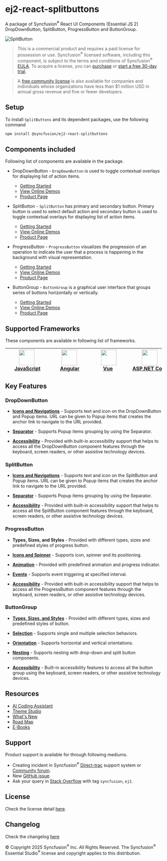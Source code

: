 # ej2-react-splitbuttons

A package of Syncfusion<sup>®</sup> React UI Components (Essential JS 2) DropDownButton, SplitButton, ProgressButton and ButtonGroup.

![SplitButton](https://ej2.syncfusion.com/products/images/splitbutton/readme.gif)

> This is a commercial product and requires a paid license for possession or use. Syncfusion<sup>®</sup> licensed software, including this component, is subject to the terms and conditions of Syncfusion<sup>®</sup> [EULA](https://www.syncfusion.com/eula/es/). To acquire a license, you can [purchase](https://www.syncfusion.com/sales/products) or [start a free 30-day trial](https://www.syncfusion.com/account/manage-trials/start-trials).

> A [free community license](https://www.syncfusion.com/products/communitylicense) is also available for companies and individuals whose organizations have less than $1 million USD in annual gross revenue and five or fewer developers.

## Setup

To install `SplitButtons` and its dependent packages, use the following command

```sh
npm install @syncfusion/ej2-react-splitbuttons
```

## Components included

Following list of components are available in the package.

* DropDownButton - `DropDownButton` is used to toggle contextual overlays for displaying list of action items.
    * [Getting Started](https://ej2.syncfusion.com/react/documentation/drop-down-button/getting-started?utm_source=npm&utm_campaign=drop-down-button)
    * [View Online Demos](https://ej2.syncfusion.com/react/demos/?utm_source=npm&utm_campaign=drop-down-button#/fluent2/button/dropdown-button)
    * [Product Page](https://www.syncfusion.com/react-ui-components/dropdown-menu)

* SplitButton - `SplitButton` has primary and secondary button. Primary button is used to select default action and secondary button is used to toggle contextual overlays for displaying list of action items.
    * [Getting Started](https://ej2.syncfusion.com/react/documentation/split-button/getting-started?utm_source=npm&utm_campaign=split-button)
    * [View Online Demos](https://ej2.syncfusion.com/react/demos/?utm_source=npm&utm_campaign=split-button#/fluent2/button/split-button)
    * [Product Page](https://www.syncfusion.com/react-ui-components/split-button)

* ProgressButton - `ProgressButton` visualizes the progression of an operation to indicate the user that a process is happening in the background with visual representation.
    * [Getting Started](https://ej2.syncfusion.com/react/documentation/progress-button/getting-started?utm_source=npm&utm_campaign=progress-button)
    * [View Online Demos](https://ej2.syncfusion.com/react/demos/?utm_source=npm&utm_campaign=progress-button#/fluent2/button/progress-button)
    * [Product Page](https://www.syncfusion.com/react-ui-components/progress-button)

* ButtonGroup - `ButtonGroup` is a graphical user interface that groups series of buttons horizontally or vertically.
    * [Getting Started](https://ej2.syncfusion.com/react/documentation/button-group/getting-started?utm_source=npm&utm_campaign=button-group)
    * [View Online Demos](https://ej2.syncfusion.com/react/demos/?utm_source=npm&utm_campaign=button-group#/fluent2/button/button-group)
    * [Product Page](https://www.syncfusion.com/react-ui-components/button-group)

## Supported Frameworks

These components are available in following list of frameworks.

| [<img src="https://ej2.syncfusion.com/github/images/js.svg" height="50" />](https://www.syncfusion.com/javascript-ui-controls?utm_medium=listing&utm_source=github)<br/>&nbsp;&nbsp;&nbsp;&nbsp;&nbsp;[JavaScript](https://www.syncfusion.com/javascript-ui-controls?utm_medium=listing&utm_source=github)&nbsp;&nbsp;&nbsp;&nbsp; | [<img src="https://ej2.syncfusion.com/github/images/angular-new.svg"  height="50" />](https://www.syncfusion.com/angular-components/?utm_medium=listing&utm_source=github)<br/>&nbsp;&nbsp;&nbsp;&nbsp;&nbsp;&nbsp;&nbsp;[Angular](https://www.syncfusion.com/angular-components/?utm_medium=listing&utm_source=github)&nbsp;&nbsp;&nbsp;&nbsp;&nbsp;&nbsp; | [<img src="https://ej2.syncfusion.com/github/images/vue.svg" height="50" />](https://www.syncfusion.com/vue-components?utm_medium=listing&utm_source=github)<br/>&nbsp;&nbsp;&nbsp;&nbsp;&nbsp;&nbsp;&nbsp;&nbsp;[Vue](https://www.syncfusion.com/vue-components?utm_medium=listing&utm_source=github)&nbsp;&nbsp;&nbsp;&nbsp;&nbsp;&nbsp;&nbsp;&nbsp;&nbsp; | [<img src="https://ej2.syncfusion.com/github/images/netcore.svg" height="50" />](https://www.syncfusion.com/aspnet-core-ui-controls?utm_medium=listing&utm_source=github)<br/>&nbsp;&nbsp;[ASP.NET&nbsp;Core](https://www.syncfusion.com/aspnet-core-ui-controls?utm_medium=listing&utm_source=github)&nbsp;&nbsp; | [<img src="https://ej2.syncfusion.com/github/images/netmvc.svg" height="50" />](https://www.syncfusion.com/aspnet-mvc-ui-controls?utm_medium=listing&utm_source=github)<br/>&nbsp;&nbsp;[ASP.NET&nbsp;MVC](https://www.syncfusion.com/aspnet-mvc-ui-controls?utm_medium=listing&utm_source=github)&nbsp;&nbsp; | 
| :-----: | :-----: | :-----: | :-----: | :-----: |

## Key Features

### DropDownButton

* [**Icons and Navigations**](https://ej2.syncfusion.com/react/documentation/drop-down-button/popup-items#icons) - Supports text and icon on the DropDownButton and Popup items. URL can be given to Popup items  that creates the anchor link to navigate to the URL provided.

* [**Separator**](https://ej2.syncfusion.com/react/documentation/drop-down-button/popup-items#separator) - Supports Popup items grouping by using the Separator.

* [**Accessibility**](https://ej2.syncfusion.com/react/documentation/drop-down-button/accessibility#accessibility) - Provided with built-in accessibility support that helps to access all the DropDownButton component features through the keyboard, screen readers, or other assistive technology devices.

### SplitButton

* [**Icons and Navigations**](https://ej2.syncfusion.com/react/documentation/split-button/icons-and-separator#splitbutton-icons) - Supports text and icon on the SplitButton and Popup items. URL can be given to Popup items  that creates the anchor link to navigate to the URL provided.

* [**Separator**](https://ej2.syncfusion.com/react/documentation/split-button/icons-and-separator#separator) - Supports Popup items grouping by using the Separator.

* [**Accessibility**](https://ej2.syncfusion.com/react/documentation/split-button/accessibility#accessibility) - Provided with built-in accessibility support that helps to access all the SplitButton component features through the keyboard, screen readers, or other assistive technology devices.

### ProgressButton

* **Types, Sizes, and Styles** - Provided with different types, sizes and predefined styles of progress button.

* [**Icons and Spinner**](https://ej2.syncfusion.com/react/documentation/progress-button/spinner-and-progress#spinner) - Supports icon, spinner and its positioning.

* [**Animation**](https://ej2.syncfusion.com/react/documentation/progress-button/spinner-and-progress#content-animation) - Provided with predefined animation and progress indicator.

* [**Events**](https://ej2.syncfusion.com/react/documentation/progress-button/spinner-and-progress#change-step-of-the-progressbutton) - Supports event triggering at specified interval.

* [**Accessibility**](https://ej2.syncfusion.com/react/documentation/progress-button/accessibility#accessibility) - Provided with built-in accessibility support that helps to access all the ProgressButton component features through the keyboard, screen readers, or other assistive technology devices.

### ButtonGroup

* [**Types, Sizes, and Styles**](https://ej2.syncfusion.com/react/documentation/button-group/types-and-styles#buttongroup-types) - Provided with different types, sizes and predefined styles of button.

* [**Selection**](https://ej2.syncfusion.com/react/documentation/button-group/selection-and-nesting#selection) - Supports single and multiple selection behaviors.

* [**Orientation**](https://ej2.syncfusion.com/react/documentation/button-group/getting-started#orientation) - Supports horizontal and vertical orientations.

* [**Nesting**](https://ej2.syncfusion.com/react/documentation/button-group/selection-and-nesting#nesting) - Supports nesting with drop-down and split button components.

* [**Accessibility**](https://ej2.syncfusion.com/react/documentation/button-group/accessibility#accessibility) - Built-in accessibility features to access all the button group using the keyboard, screen readers, or other assistive technology devices.

## Resources

* [AI Coding Assistant](https://ej2.syncfusion.com/react/documentation/ai-coding-assistants/overview)
* [Theme Studio](https://ej2.syncfusion.com/themestudio/)
* [What's New](https://www.syncfusion.com/products/whatsnew/react?utm_medium=listing&utm_source=github)
* [Road Map](https://www.syncfusion.com/products/roadmap/react)
* [E-Books](https://www.syncfusion.com/succinctly-free-ebooks?searchkey=react&type=all)

## Support

Product support is available for through following mediums.

* Creating incident in Syncfusion<sup>®</sup> [Direct-trac](https://www.syncfusion.com/support/directtrac/incidents?utm_source=npm&utm_campaign=split-button) support system or [Community forum](https://www.syncfusion.com/forums/react-js2?utm_source=npm&utm_campaign=split-button).
* New [GitHub issue](https://github.com/syncfusion/ej2-react-ui-components/issues/new).
* Ask your query in [Stack Overflow](https://stackoverflow.com/?utm_source=npm&utm_campaign=split-button) with tag `syncfusion`, `ej2`.

## License

Check the license detail [here](https://github.com/syncfusion/ej2-react-ui-components/blob/master/license?utm_source=npm&utm_campaign=split-button).

## Changelog

Check the changelog [here](https://github.com/syncfusion/ej2-react-ui-components/blob/master/components/splitbuttons/CHANGELOG.md?utm_source=npm&utm_campaign=split-button)

&copy; Copyright 2025 Syncfusion<sup>®</sup> Inc. All Rights Reserved. The Syncfusion<sup>®</sup> Essential Studio<sup>®</sup> license and copyright applies to this distribution.